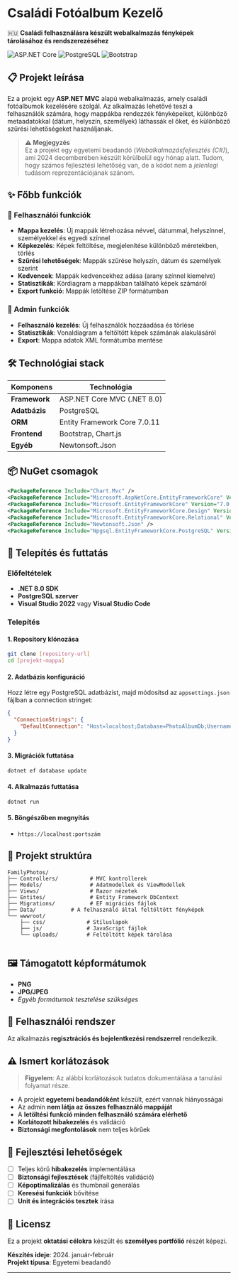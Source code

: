# Családi Fotóalbum Kezelő

🇭🇺 **Családi felhasználásra készült webalkalmazás fényképek tárolásához és rendszerezéséhez**

![ASP.NET Core](https://img.shields.io/badge/ASP.NET%20Core-8.0-blue)
![PostgreSQL](https://img.shields.io/badge/PostgreSQL-Database-336791)
![Bootstrap](https://img.shields.io/badge/Bootstrap-Frontend-7952B3)

## 📋 Projekt leírása

Ez a projekt egy **ASP.NET MVC** alapú webalkalmazás, amely családi fotóalbumok kezelésére szolgál. Az alkalmazás lehetővé teszi a felhasználók számára, hogy mappákba rendezzék fényképeiket, különböző metaadatokkal (dátum, helyszín, személyek) láthassák el őket, és különböző szűrési lehetőségeket használjanak.

> **⚠️ Megjegyzés**  
> Ez a projekt egy egyetemi beadandó (_Webalkalmazásfejlesztés (C#)_), ami 2024 decemberében készült körülbelül egy hónap alatt. Tudom, hogy számos fejlesztési lehetőség van, de a kódot nem a _jelenlegi_ tudásom reprezentációjának szánom.

## ✨ Főbb funkciók

### 👤 Felhasználói funkciók
- **Mappa kezelés**: Új mappák létrehozása névvel, dátummal, helyszínnel, személyekkel és egyedi színnel
- **Képkezelés**: Képek feltöltése, megjelenítése különböző méretekben, törlés
- **Szűrési lehetőségek**: Mappák szűrése helyszín, dátum és személyek szerint
- **Kedvencek**: Mappák kedvencekhez adása (arany színnel kiemelve)
- **Statisztikák**: Kördiagram a mappákban található képek számáról
- **Export funkció**: Mappák letöltése ZIP formátumban

### 🔧 Admin funkciók
- **Felhasználó kezelés**: Új felhasználók hozzáadása és törlése
- **Statisztikák**: Vonaldiagram a feltöltött képek számának alakulásáról
- **Export**: Mappa adatok XML formátumba mentése

## 🛠️ Technológiai stack

| Komponens | Technológia |
|-----------|-------------|
| **Framework** | ASP.NET Core MVC (.NET 8.0) |
| **Adatbázis** | PostgreSQL |
| **ORM** | Entity Framework Core 7.0.11 |
| **Frontend** | Bootstrap, Chart.js |
| **Egyéb** | Newtonsoft.Json |

## 📦 NuGet csomagok

```xml
<PackageReference Include="Chart.Mvc" />
<PackageReference Include="Microsoft.AspNetCore.EntityFrameworkCore" Version="7.0.11" />
<PackageReference Include="Microsoft.EntityFrameworkCore" Version="7.0.11" />
<PackageReference Include="Microsoft.EntityFrameworkCore.Design" Version="7.0.11" />
<PackageReference Include="Microsoft.EntityFrameworkCore.Relational" Version="7.0.11" />
<PackageReference Include="Newtonsoft.Json" />
<PackageReference Include="Npgsql.EntityFrameworkCore.PostgreSQL" Version="7.0.11" />
```

## 🚀 Telepítés és futtatás

### Előfeltételek
- **.NET 8.0 SDK**
- **PostgreSQL szerver**
- **Visual Studio 2022** vagy **Visual Studio Code**

### Telepítés

#### 1. Repository klónozása
```bash
git clone [repository-url]
cd [projekt-mappa]
```

#### 2. Adatbázis konfiguráció
Hozz létre egy PostgreSQL adatbázist, majd módosítsd az `appsettings.json` fájlban a connection stringet:

```json
{
  "ConnectionStrings": {
    "DefaultConnection": "Host=localhost;Database=PhotoAlbumDb;Username=your_username;Password=your_password"
  }
}
```

#### 3. Migrációk futtatása
```bash
dotnet ef database update
```

#### 4. Alkalmazás futtatása
```bash
dotnet run
```

#### 5. Böngészőben megnyitás
- `https://localhost:portszám`

## 📁 Projekt struktúra

```
FamilyPhotos/
├── Controllers/          # MVC kontrollerek
├── Models/               # Adatmodellek és ViewModellek
├── Views/                # Razor nézetek
├── Entites/              # Entity Framework DbContext
├── Migrations/           # EF migrációs fájlok
├── Data/           # A felhasználó által feltöltött fényképek
└── wwwroot/
    ├── css/             # Stíluslapok
    ├── js/              # JavaScript fájlok
    └── uploads/         # Feltöltött képek tárolása
    
```

## 🖼️ Támogatott képformátumok

- **PNG**
- **JPG/JPEG**
- *Egyéb formátumok tesztelése szükséges*

## 🔐 Felhasználói rendszer

Az alkalmazás **regisztrációs és bejelentkezési rendszerrel** rendelkezik. 

## ⚠️ Ismert korlátozások

> **Figyelem**: Az alábbi korlátozások tudatos dokumentálása a tanulási folyamat része.

- A projekt **egyetemi beadandóként** készült, ezért vannak hiányosságai
- Az admin **nem látja az összes felhasználó mappáját** 
- A **letöltési funkció minden felhasználó számára elérhető** 
- **Korlátozott hibakezelés** és validáció
- **Biztonsági megfontolások** nem teljes körűek

## 🚧 Fejlesztési lehetőségek

- [ ] Teljes körű **hibakezelés** implementálása
- [ ] **Biztonsági fejlesztések** (fájlfeltöltés validáció)
- [ ] **Képoptimalizálás** és thumbnail generálás
- [ ] **Keresési funkciók** bővítése
- [ ] **Unit és integrációs tesztek** írása

## 📝 Licensz

Ez a projekt **oktatási célokra** készült és **személyes portfólió** részét képezi.


**Készítés ideje**: 2024. január-február  
**Projekt típusa**: Egyetemi beadandó

---
